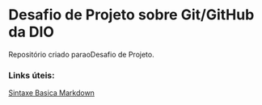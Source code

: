 # Desafio de Projeto sobre Git/GitHub da DIO 
Repositório criado paraoDesafio de Projeto.

### Links úteis:
[Sintaxe Basica Markdown](https://www.markdownguide.org/basic-syntax/)
